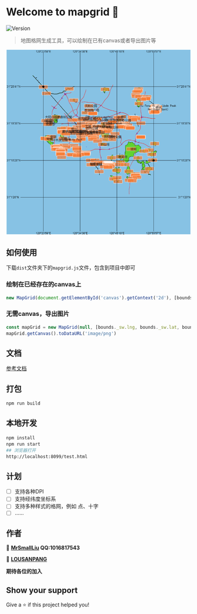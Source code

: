 # Welcome to mapgrid 👋
![Version](https://img.shields.io/badge/version-1.0.0-blue.svg?cacheSeconds=2592000)

> 地图格网生成工具，可以绘制在已有canvas或者导出图片等

![grid](./examples/png/grid.png)
## 如何使用

下载`dist`文件夹下的`mapgrid.js`文件，包含到项目中即可
### 绘制在已经存在的canvas上
```js
new MapGrid(document.getElementById('canvas').getContext('2d'), [bounds._sw.lng, bounds._sw.lat, bounds._ne.lng, bounds._ne.lat], 800, 800);
```
### 无需canvas，导出图片
```js
const mapGrid = new MapGrid(null, [bounds._sw.lng, bounds._sw.lat, bounds._ne.lng, bounds._ne.lat], 800, 800);
mapGrid.getCanvas().toDataURL('image/png')
```

## 文档
[参考文档](https://geocompass.github.io/mapgrid/out/index.html)
## 打包

```sh
npm run build
```

## 本地开发

```sh
npm install
npm run start
## 浏览器打开 
http://localhost:8099/test.html
```
## 计划

- [ ] 支持各种DPI
- [ ] 支持经纬度坐标系
- [ ] 支持多种样式的格网，例如 点、十字
- [ ] ……
## 作者

👤 **[MrSmallLiu](https://github.com/MrSmallLiu) QQ:1016817543**

👤 **[LOUSANPANG](https://github.com/LOUSANPANG)**

**期待各位的加入**

## Show your support

Give a ⭐️ if this project helped you!


